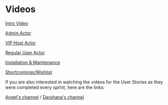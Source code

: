 # Videos

[Intro Video](https://www.youtube.com/watch?v=QI91X6SBJQ4)

[Admin Actor](https://www.youtube.com/watch?v=3bADhtJKFAc)

[VIP Host Actor](https://www.youtube.com/watch?v=KOPooTDIwrs)

[Regular User Actor](https://www.youtube.com/watch?v=Og3qVBrHfbA&t=416s)

[Installation & Maintenance](https://youtu.be/C_DalwFaXhc)

[Shortcomings/Wishlist](https://www.youtube.com/watch?v=CvJsknCk4cI)



If you are also interested in watching the videos for the User Stories as they were completed every sprint, here are the links:

[Angel's channel](https://www.youtube.com/channel/UCVzYMqGCMQ9ylxZZ9wuKj4g) 
/
[Darshana's channel](https://www.youtube.com/channel/UCuQO6eRhCLt-3SrG9m4LRFQ/videos)
